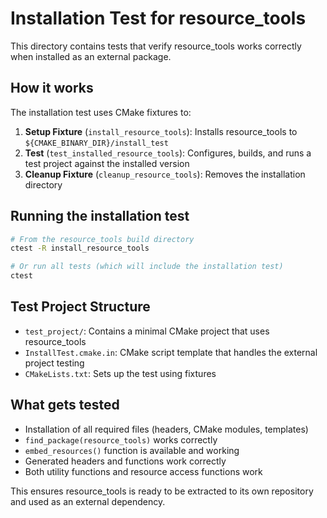 # Installation Test for resource_tools

This directory contains tests that verify resource_tools works correctly when installed as an external package.

## How it works

The installation test uses CMake fixtures to:

1. **Setup Fixture** (`install_resource_tools`): Installs resource_tools to `${CMAKE_BINARY_DIR}/install_test`
2. **Test** (`test_installed_resource_tools`): Configures, builds, and runs a test project against the installed version
3. **Cleanup Fixture** (`cleanup_resource_tools`): Removes the installation directory

## Running the installation test

```bash
# From the resource_tools build directory
ctest -R install_resource_tools

# Or run all tests (which will include the installation test)
ctest
```

## Test Project Structure

- `test_project/`: Contains a minimal CMake project that uses resource_tools
- `InstallTest.cmake.in`: CMake script template that handles the external project testing
- `CMakeLists.txt`: Sets up the test using fixtures

## What gets tested

- Installation of all required files (headers, CMake modules, templates)
- `find_package(resource_tools)` works correctly
- `embed_resources()` function is available and working
- Generated headers and functions work correctly
- Both utility functions and resource access functions work

This ensures resource_tools is ready to be extracted to its own repository and used as an external dependency.